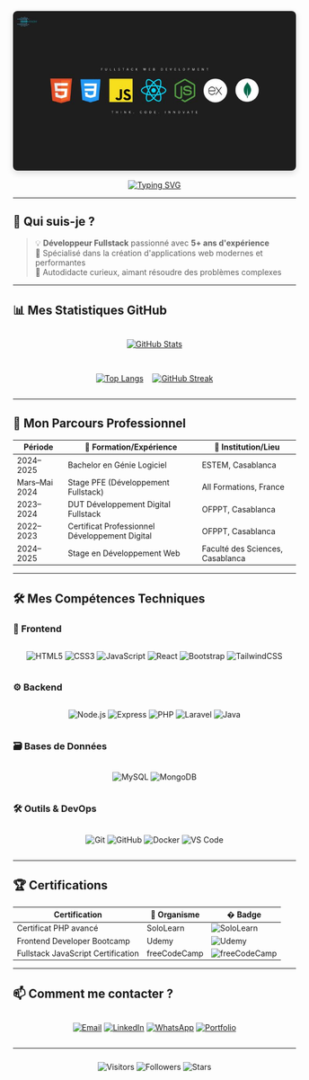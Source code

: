 <div align="center">
  <img src="./CODEVENOM Fullstack Development Wallpaper.jpeg" alt="Fullstack Developer Banner" style="width: 100%; max-height: 300px; object-fit: cover; border-radius: 8px; box-shadow: 0 4px 12px rgba(0,0,0,0.15);"/>
</div>

<div align="center">
  
[![Typing SVG](https://readme-typing-svg.herokuapp.com?font=Fira+Code&size=22&pause=1000&center=true&vCenter=true&width=600&lines=Bienvenue+sur+mon+profil+GitHub+!;Développeur+Web+Fullstack+passionné;Toujours+à+l'écoute+des+nouveaux+défis)](https://git.io/typing-svg)
</div>

---

## 🌟 Qui suis-je ?
> 💡 **Développeur Fullstack** passionné avec **5+ ans d'expérience**  
> 🎯 Spécialisé dans la création d'applications web modernes et performantes  
> 🧠 Autodidacte curieux, aimant résoudre des problèmes complexes  

---

## 📊 Mes Statistiques GitHub
<div align="center" style="display: flex; flex-direction: column; align-items: center; gap: 1rem;">

[![GitHub Stats](https://github-readme-stats.vercel.app/api?username=ezzouekhamza&show_icons=true&theme=radical&hide_border=true&include_all_commits=true)](https://github.com/ezzouekhamza)

<div style="display: flex; flex-wrap: wrap; justify-content: center; gap: 1rem; width: 100%;">
  
[![Top Langs](https://github-readme-stats.vercel.app/api/top-langs/?username=ezzouekhamza&layout=compact&theme=radical&hide_border=true&langs_count=6)](https://github.com/ezzouekhamza)

[![GitHub Streak](https://streak-stats.demolab.com?user=ezzouekhamza&theme=radical&hide_border=true&date_format=j%20M%5B%20Y%5D)](https://git.io/streak-stats)
</div>
</div>

---

## 🚀 Mon Parcours Professionnel

<div align="center">

| Période       | 📅 Formation/Expérience | 🏢 Institution/Lieu |
|--------------|-------------------------|---------------------|
| 2024–2025    | Bachelor en Génie Logiciel | ESTEM, Casablanca |
| Mars–Mai 2024| Stage PFE (Développement Fullstack) | All Formations, France |
| 2023–2024    | DUT Développement Digital Fullstack | OFPPT, Casablanca |
| 2022–2023    | Certificat Professionnel Développement Digital | OFPPT, Casablanca |
| 2024–2025    | Stage en Développement Web | Faculté des Sciences, Casablanca |

</div>

---

## 🛠️ Mes Compétences Techniques

### 🔮 Frontend
<div align="center" style="display: flex; flex-wrap: wrap; justify-content: center; gap: 0.5rem;">
  
![HTML5](https://img.shields.io/badge/HTML5-E34F26?style=for-the-badge&logo=html5&logoColor=white)
![CSS3](https://img.shields.io/badge/CSS3-1572B6?style=for-the-badge&logo=css3&logoColor=white)
![JavaScript](https://img.shields.io/badge/JavaScript-F7DF1E?style=for-the-badge&logo=javascript&logoColor=black)
![React](https://img.shields.io/badge/React-61DAFB?style=for-the-badge&logo=react&logoColor=black)
![Bootstrap](https://img.shields.io/badge/Bootstrap-7952B3?style=for-the-badge&logo=bootstrap&logoColor=white)
![TailwindCSS](https://img.shields.io/badge/Tailwind_CSS-38B2AC?style=for-the-badge&logo=tailwind-css&logoColor=white)
</div>

### ⚙️ Backend
<div align="center" style="display: flex; flex-wrap: wrap; justify-content: center; gap: 0.5rem;">
  
![Node.js](https://img.shields.io/badge/Node.js-339933?style=for-the-badge&logo=nodedotjs&logoColor=white)
![Express](https://img.shields.io/badge/Express-000000?style=for-the-badge&logo=express&logoColor=white)
![PHP](https://img.shields.io/badge/PHP-777BB4?style=for-the-badge&logo=php&logoColor=white)
![Laravel](https://img.shields.io/badge/Laravel-FF2D20?style=for-the-badge&logo=laravel&logoColor=white)
![Java](https://img.shields.io/badge/Java-007396?style=for-the-badge&logo=java&logoColor=white)
</div>

### 🗃️ Bases de Données
<div align="center" style="display: flex; flex-wrap: wrap; justify-content: center; gap: 0.5rem;">
  
![MySQL](https://img.shields.io/badge/MySQL-4479A1?style=for-the-badge&logo=mysql&logoColor=white)
![MongoDB](https://img.shields.io/badge/MongoDB-47A248?style=for-the-badge&logo=mongodb&logoColor=white)
</div>

### 🛠️ Outils & DevOps
<div align="center" style="display: flex; flex-wrap: wrap; justify-content: center; gap: 0.5rem;">
  
![Git](https://img.shields.io/badge/Git-F05032?style=for-the-badge&logo=git&logoColor=white)
![GitHub](https://img.shields.io/badge/GitHub-181717?style=for-the-badge&logo=github&logoColor=white)
![Docker](https://img.shields.io/badge/Docker-2496ED?style=for-the-badge&logo=docker&logoColor=white)
![VS Code](https://img.shields.io/badge/VS_Code-007ACC?style=for-the-badge&logo=visual-studio-code&logoColor=white)
</div>

---

## 🏆 Certifications

<div align="center">

| Certification | 📜 Organisme | � Badge |
|--------------|-------------|---------|
| Certificat PHP avancé | SoloLearn | ![SoloLearn](https://img.shields.io/badge/SoloLearn-3595FF?style=for-the-badge&logo=sololearn&logoColor=white) |
| Frontend Developer Bootcamp | Udemy | ![Udemy](https://img.shields.io/badge/Udemy-EC5252?style=for-the-badge&logo=udemy&logoColor=white) |
| Fullstack JavaScript Certification | freeCodeCamp | ![freeCodeCamp](https://img.shields.io/badge/freeCodeCamp-0A0A23?style=for-the-badge&logo=freecodecamp&logoColor=white) |

</div>

---

## 📫 Comment me contacter ?

<div align="center" style="display: flex; flex-wrap: wrap; justify-content: center; gap: 0.8rem;">
  
[![Email](https://img.shields.io/badge/Email-ezzouekhamza2411@gmail.com-D14836?style=for-the-badge&logo=gmail&logoColor=white)](mailto:ezzouekhamza2411@gmail.com)
[![LinkedIn](https://img.shields.io/badge/LinkedIn-Hamza_Ez--zouek-0077B5?style=for-the-badge&logo=linkedin&logoColor=white)](https://www.linkedin.com/in/votreprofil)
[![WhatsApp](https://img.shields.io/badge/WhatsApp-+212640347045-25D366?style=for-the-badge&logo=whatsapp&logoColor=white)](https://wa.me/212640347045)
[![Portfolio](https://img.shields.io/badge/Portfolio-Visitez_mon_portfolio-FF7139?style=for-the-badge&logo=firefox&logoColor=white)](https://votreportfolio.com)

</div>

---

<div align="center" style="margin-top: 1.5rem;">
  
![Visitors](https://komarev.com/ghpvc/?username=ezzouekhamza&color=blueviolet&style=for-the-badge)
![Followers](https://img.shields.io/github/followers/ezzouekhamza?color=green&logo=github&style=for-the-badge)
![Stars](https://img.shields.io/github/stars/ezzouekhamza?color=yellow&logo=github&style=for-the-badge)

</div>
